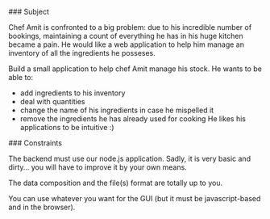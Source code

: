 ### Subject

Chef Amit is confronted to a big problem: due to his incredible number of bookings, maintaining a count of everything he has in his huge kitchen became a pain.
He would like a web application to help him manage an inventory of all the ingredients he posseses.

Build a small application to help chef Amit manage his stock.
He wants to be able to:
- add ingredients to his inventory
- deal with quantities
- change the name of his ingredients in case he mispelled it
- remove the ingredients he has already used for cooking
He likes his applications to be intuitive :)

### Constraints

The backend must use our node.js application. Sadly, it is very basic and dirty… you will have to improve it by your own means.

The data composition and the file(s) format are totally up to you.

You can use whatever you want for the GUI (but it must be javascript-based and in the browser).
